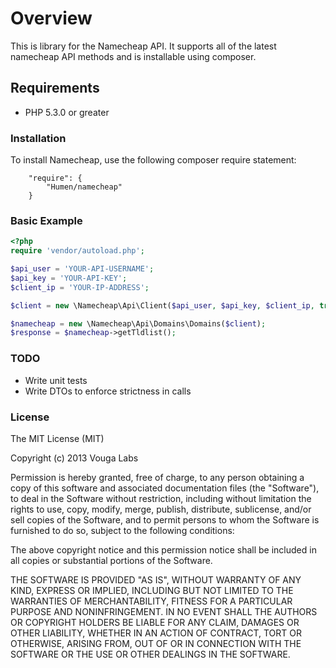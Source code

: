 # Overview #

This is library for the Namecheap API. It supports all of the latest namecheap API methods and is installable using composer.

## Requirements ##

* PHP 5.3.0 or greater

### Installation ###

To install Namecheap, use the following composer require statement:

```
    "require": {
        "Humen/namecheap"
    }
```

### Basic Example ###

```php
<?php
require 'vendor/autoload.php';

$api_user = 'YOUR-API-USERNAME';
$api_key = 'YOUR-API-KEY';
$client_ip = 'YOUR-IP-ADDRESS';

$client = new \Namecheap\Api\Client($api_user, $api_key, $client_ip, true);

$namecheap = new \Namecheap\Api\Domains\Domains($client);
$response = $namecheap->getTldlist();
```

### TODO ###
* Write unit tests
* Write DTOs to enforce strictness in calls

### License ###
The MIT License (MIT)

Copyright (c) 2013 Vouga Labs

Permission is hereby granted, free of charge, to any person
obtaining a copy of this software and associated documentation
files (the "Software"), to deal in the Software without
restriction, including without limitation the rights to use,
copy, modify, merge, publish, distribute, sublicense, and/or sell
copies of the Software, and to permit persons to whom the
Software is furnished to do so, subject to the following
conditions:

The above copyright notice and this permission notice shall be
included in all copies or substantial portions of the Software.

THE SOFTWARE IS PROVIDED "AS IS", WITHOUT WARRANTY OF ANY KIND,
EXPRESS OR IMPLIED, INCLUDING BUT NOT LIMITED TO THE WARRANTIES
OF MERCHANTABILITY, FITNESS FOR A PARTICULAR PURPOSE AND
NONINFRINGEMENT. IN NO EVENT SHALL THE AUTHORS OR COPYRIGHT
HOLDERS BE LIABLE FOR ANY CLAIM, DAMAGES OR OTHER LIABILITY,
WHETHER IN AN ACTION OF CONTRACT, TORT OR OTHERWISE, ARISING
FROM, OUT OF OR IN CONNECTION WITH THE SOFTWARE OR THE USE OR
OTHER DEALINGS IN THE SOFTWARE.